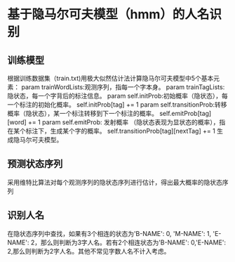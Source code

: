 # 基于隐马尔可夫模型（hmm）的人名识别
## 训练模型
根据训练数据集（train.txt)用极大似然估计法计算隐马尔可夫模型中5个基本元素：
param trainWordLists:观测序列，指每一个字本身。
param trainTagLists:隐状态，每一个字背后的标注信息。
param self.initProb:初始概率（隐状态），每一个标注的初始化概率。
                                    self.initProb[tag] += 1
param self.transitionProb:转移概率（隐状态），某一个标注转移到下一个标注的概率。
                                  self.emitProb[tag][word] += 1
param self.emitProb: 发射概率 （隐状态表现为显状态的概率），指在某个标注下，生成某个字的概率。
                                  self.transitionProb[tag][nextTag] += 1
生成隐马尔可夫模型。

## 预测状态序列
采用维特比算法对每个观测序列的隐状态序列进行估计，得出最大概率的隐状态序列

## 识别人名
在隐状态序列中查找，如果有3个相连的状态为'B-NAME': 0, 'M-NAME': 1, 'E-NAME': 2，那么则判断为3字人名。若有2个相连状态为'B-NAME': 0,'E-NAME': 2,那么则判断为2字人名。其他不常见字数人名不计入考虑。